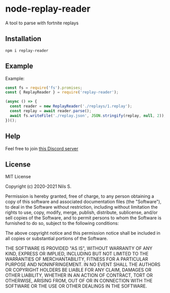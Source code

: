 # node-replay-reader
A tool to parse with fortnite replays

## Installation
```
npm i replay-reader
```

## Example
Example: 
```javascript
const fs = require('fs').promises;
const { ReplayReader } = require('replay-reader');

(async () => {
  const reader = new ReplayReader('./replays/1.replay');
  const replay = await reader.parse();
  await fs.writeFile('./replay.json', JSON.stringify(replay, null, 2));
})();

```

## Help
Feel free to join [this Discord server](https://discord.gg/HsUFr5f)

## License
MIT License

Copyright (c) 2020-2021 Nils S.

Permission is hereby granted, free of charge, to any person obtaining a copy
of this software and associated documentation files (the "Software"), to deal
in the Software without restriction, including without limitation the rights
to use, copy, modify, merge, publish, distribute, sublicense, and/or sell
copies of the Software, and to permit persons to whom the Software is
furnished to do so, subject to the following conditions:

The above copyright notice and this permission notice shall be included in all
copies or substantial portions of the Software.

THE SOFTWARE IS PROVIDED "AS IS", WITHOUT WARRANTY OF ANY KIND, EXPRESS OR
IMPLIED, INCLUDING BUT NOT LIMITED TO THE WARRANTIES OF MERCHANTABILITY,
FITNESS FOR A PARTICULAR PURPOSE AND NONINFRINGEMENT. IN NO EVENT SHALL THE
AUTHORS OR COPYRIGHT HOLDERS BE LIABLE FOR ANY CLAIM, DAMAGES OR OTHER
LIABILITY, WHETHER IN AN ACTION OF CONTRACT, TORT OR OTHERWISE, ARISING FROM,
OUT OF OR IN CONNECTION WITH THE SOFTWARE OR THE USE OR OTHER DEALINGS IN THE
SOFTWARE.
